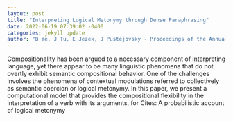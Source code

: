 ```yaml
--- 
layout: post 
title: "Interpreting Logical Metonymy through Dense Paraphrasing" 
date: 2022-06-19 07:39:02 -0400 
categories: jekyll update 
author: "B Ye, J Tu, E Jezek, J Pustejovsky - Proceedings of the Annual Meeting of the , 2022" 
--- 
```

Compositionality has been argued to a necessary component of interpreting language, yet there appear to be many linguistic phenomena that do not overtly exhibit semantic compositional behavior. One of the challenges involves the phenomena of contextual modulations referred to collectively as semantic coercion or logical metonymy. In this paper, we present a computational model that provides the compositional flexibility in the interpretation of a verb with its arguments, for Cites: A probabilistic account of logical metonymy